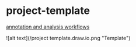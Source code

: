 # project-template

[annotation and analysis workflows](https://docs.google.com/presentation/d/13mA4GZAn7qeACrePZP3Igtta2gYiFyDY_v7F3Dcj-m4/edit?usp=sharing)

![alt text](/project template.draw.io.png "Template")
